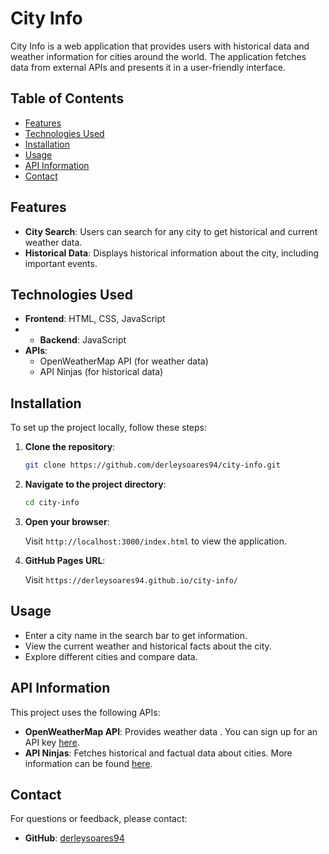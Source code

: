 # City Info

City Info is a web application that provides users with historical data and weather information for cities around the world. The application fetches data from external APIs and presents it in a user-friendly interface.

## Table of Contents

- [Features](#features)
- [Technologies Used](#technologies-used)
- [Installation](#installation)
- [Usage](#usage)
- [API Information](#api-information)
- [Contact](#contact)

## Features

- **City Search**: Users can search for any city to get historical and current weather data.
- **Historical Data**: Displays historical information about the city, including important events.

## Technologies Used

- **Frontend**: HTML, CSS, JavaScript
- - **Backend**: JavaScript
- **APIs**: 
  - OpenWeatherMap API (for weather data)
  - API Ninjas (for historical data)

## Installation

To set up the project locally, follow these steps:

1. **Clone the repository**:

    ```bash
    git clone https://github.com/derleysoares94/city-info.git
    ```

2. **Navigate to the project directory**:

    ```bash
    cd city-info
    ```
3. **Open your browser**:

    Visit `http://localhost:3000/index.html` to view the application.

4. **GitHub Pages URL**:

    Visit `https://derleysoares94.github.io/city-info/`

## Usage

- Enter a city name in the search bar to get information.
- View the current weather and historical facts about the city.
- Explore different cities and compare data.

## API Information

This project uses the following APIs:

- **OpenWeatherMap API**: Provides weather data . You can sign up for an API key [here](https://openweathermap.org/api).
- **API Ninjas**: Fetches historical and factual data about cities. More information can be found [here](https://api-ninjas.com/api).


## Contact

For questions or feedback, please contact:

- **GitHub**: [derleysoares94](https://github.com/derleysoares94)
